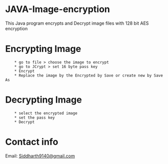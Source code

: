 # JAVA-Image-encryption
This Java program encrypts and Decrypt image files with 128 bit AES encryption


# Encrypting Image      
        * go to file > choose the image to encrypt
        * go to JCrypt > set 16 byte pass key
        * Encrypt
        * Replace the image by the Encrypted by Save or create new by Save As

# Decrypting Image
        * select the encrypted image
        * set the pass key
        * Decrypt


# Contact info
  Email: Siddharth9140@gmail.com
  